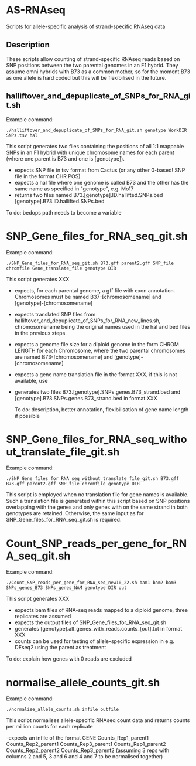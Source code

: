 # AS-RNAseq
Scripts for allele-specific analysis of strand-specific RNAseq data

## Description
These scripts allow counting of strand-specific RNAseq reads based on SNP positions between the two parental genomes in an F1 hybrid. 
They assume omni hybrids with B73 as a common mother, so for the moment B73 as one allele is hard coded but this will be flexibilised in the future. 

## halliftover_and_depuplicate_of_SNPs_for_RNA_git.sh

Example command:

`./halliftover_and_depuplicate_of_SNPs_for_RNA_git.sh genotype WorkDIR SNPs.tsv hal`

This script generates two files containing the positions of all 1:1 mappable SNPs in an F1 hybrid with unique chromosome names for each parent (where one parent is B73 and one is [genotype]).

- expects SNP file in tsv format from Cactus (or any other 0-based! SNP file in the format CHR POS)
- expects a hal file where one genome is called B73 and the other has the same name as specified in "genotype", e.g. Mo17
- returns two files named B73.[genotype].ID.hallifted.SNPs.bed  [genotype].B73.ID.hallifted.SNPs.bed

To do: bedops path needs to become a variable

# SNP_Gene_files_for_RNA_seq_git.sh

Example command:

`./SNP_Gene_files_for_RNA_seq_git.sh B73.gff parent2.gff SNP_file chromfile Gene_translate_file genotype DIR`

This script generates XXX

- expects, for each parental genome, a gff file with exon annotation. Chromosomes must be named B37-[chromosomename] and [genotype]-[chromosomename]
- expects translated SNP files from halliftover_and_depuplicate_of_SNPs_for_RNA_new_lines.sh, chromosomename being the original names used in the hal and bed files in the previous steps
- expects a genome file size for a diploid genome in the form CHROM LENGTH for each Chromosome, where the two parental chromosomes are named B73-[chromosomename] and [genotype]-[chromosomename]
- expects a gene name translation file in the format XXX, if this is not available, use 
- generates two files B73.[genotype].SNPs.genes.B73_strand.bed and [genotype].B73.SNPs.genes.B73_strand.bed in format XXX

  To do: description, better annotation, flexibilisation of gene name length if possible

# SNP_Gene_files_for_RNA_seq_without_translate_file_git.sh

Example command:

`./SNP_Gene_files_for_RNA_seq_without_translate_file_git.sh B73.gff B73.gff parent2.gff SNP_file chromfile genotype DIR`

This script is employed when no translation file for gene names is available. Such a translation file is generated within this script based on SNP positions overlapping with the genes and only genes with on the same strand in both genotypes are retained. Otherwise, the same input as for SNP_Gene_files_for_RNA_seq_git.sh is required.


# Count_SNP_reads_per_gene_for_RNA_seq_git.sh

Example command:

`./Count_SNP_reads_per_gene_for_RNA_seq_new10_22.sh bam1 bam2 bam3 SNPs_genes_B73 SNPs_genes_NAM genotype DIR out`

This script generates XXX

- expects bam files of RNA-seq reads mapped to a diploid genome, three replicates are assumed
- expects the output files of SNP_Gene_files_for_RNA_seq_git.sh
- generates [genotype].all_genes_with_reads.counts_[out].txt in format XXX
- counts can be used for testing of allele-specific expression in e.g. DEseq2 using the parent as treatment

To do: explain how genes with 0 reads are excluded

# normalise_allele_counts_git.sh

Example command:

`./normalise_allele_counts.sh infile outfile`

This script normalises allele-specific RNAseq count data and returns counts per million counts for each replicate

-expects an infile of the format GENE Counts_Rep1_parent1  Counts_Rep2_parent1  Counts_Rep3_parent1  Counts_Rep1_parent2 Counts_Rep2_parent2 Counts_Rep3_parent2 (assuming 3 reps with columns 2 and 5, 3 and 6 and 4 and 7 to be normalised together)


